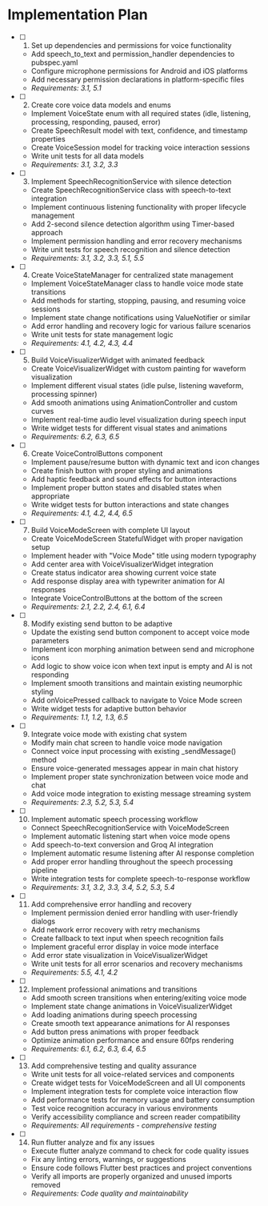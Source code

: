 # Implementation Plan

- [ ] 1. Set up dependencies and permissions for voice functionality
  - Add speech_to_text and permission_handler dependencies to pubspec.yaml
  - Configure microphone permissions for Android and iOS platforms
  - Add necessary permission declarations in platform-specific files
  - _Requirements: 3.1, 5.1_

- [ ] 2. Create core voice data models and enums
  - Implement VoiceState enum with all required states (idle, listening, processing, responding, paused, error)
  - Create SpeechResult model with text, confidence, and timestamp properties
  - Create VoiceSession model for tracking voice interaction sessions
  - Write unit tests for all data models
  - _Requirements: 3.1, 3.2, 3.3_

- [ ] 3. Implement SpeechRecognitionService with silence detection
  - Create SpeechRecognitionService class with speech-to-text integration
  - Implement continuous listening functionality with proper lifecycle management
  - Add 2-second silence detection algorithm using Timer-based approach
  - Implement permission handling and error recovery mechanisms
  - Write unit tests for speech recognition and silence detection
  - _Requirements: 3.1, 3.2, 3.3, 5.1, 5.5_

- [ ] 4. Create VoiceStateManager for centralized state management
  - Implement VoiceStateManager class to handle voice mode state transitions
  - Add methods for starting, stopping, pausing, and resuming voice sessions
  - Implement state change notifications using ValueNotifier or similar
  - Add error handling and recovery logic for various failure scenarios
  - Write unit tests for state management logic
  - _Requirements: 4.1, 4.2, 4.3, 4.4_

- [ ] 5. Build VoiceVisualizerWidget with animated feedback
  - Create VoiceVisualizerWidget with custom painting for waveform visualization
  - Implement different visual states (idle pulse, listening waveform, processing spinner)
  - Add smooth animations using AnimationController and custom curves
  - Implement real-time audio level visualization during speech input
  - Write widget tests for different visual states and animations
  - _Requirements: 6.2, 6.3, 6.5_

- [ ] 6. Create VoiceControlButtons component
  - Implement pause/resume button with dynamic text and icon changes
  - Create finish button with proper styling and animations
  - Add haptic feedback and sound effects for button interactions
  - Implement proper button states and disabled states when appropriate
  - Write widget tests for button interactions and state changes
  - _Requirements: 4.1, 4.2, 4.4, 6.5_

- [ ] 7. Build VoiceModeScreen with complete UI layout
  - Create VoiceModeScreen StatefulWidget with proper navigation setup
  - Implement header with "Voice Mode" title using modern typography
  - Add center area with VoiceVisualizerWidget integration
  - Create status indicator area showing current voice state
  - Add response display area with typewriter animation for AI responses
  - Integrate VoiceControlButtons at the bottom of the screen
  - _Requirements: 2.1, 2.2, 2.4, 6.1, 6.4_

- [ ] 8. Modify existing send button to be adaptive
  - Update the existing send button component to accept voice mode parameters
  - Implement icon morphing animation between send and microphone icons
  - Add logic to show voice icon when text input is empty and AI is not responding
  - Implement smooth transitions and maintain existing neumorphic styling
  - Add onVoicePressed callback to navigate to Voice Mode screen
  - Write widget tests for adaptive button behavior
  - _Requirements: 1.1, 1.2, 1.3, 6.5_

- [ ] 9. Integrate voice mode with existing chat system
  - Modify main chat screen to handle voice mode navigation
  - Connect voice input processing with existing _sendMessage() method
  - Ensure voice-generated messages appear in main chat history
  - Implement proper state synchronization between voice mode and chat
  - Add voice mode integration to existing message streaming system
  - _Requirements: 2.3, 5.2, 5.3, 5.4_

- [ ] 10. Implement automatic speech processing workflow
  - Connect SpeechRecognitionService with VoiceModeScreen
  - Implement automatic listening start when voice mode opens
  - Add speech-to-text conversion and Groq AI integration
  - Implement automatic resume listening after AI response completion
  - Add proper error handling throughout the speech processing pipeline
  - Write integration tests for complete speech-to-response workflow
  - _Requirements: 3.1, 3.2, 3.3, 3.4, 5.2, 5.3, 5.4_

- [ ] 11. Add comprehensive error handling and recovery
  - Implement permission denied error handling with user-friendly dialogs
  - Add network error recovery with retry mechanisms
  - Create fallback to text input when speech recognition fails
  - Implement graceful error display in voice mode interface
  - Add error state visualization in VoiceVisualizerWidget
  - Write unit tests for all error scenarios and recovery mechanisms
  - _Requirements: 5.5, 4.1, 4.2_

- [ ] 12. Implement professional animations and transitions
  - Add smooth screen transitions when entering/exiting voice mode
  - Implement state change animations in VoiceVisualizerWidget
  - Add loading animations during speech processing
  - Create smooth text appearance animations for AI responses
  - Add button press animations with proper feedback
  - Optimize animation performance and ensure 60fps rendering
  - _Requirements: 6.1, 6.2, 6.3, 6.4, 6.5_

- [ ] 13. Add comprehensive testing and quality assurance
  - Write unit tests for all voice-related services and components
  - Create widget tests for VoiceModeScreen and all UI components
  - Implement integration tests for complete voice interaction flow
  - Add performance tests for memory usage and battery consumption
  - Test voice recognition accuracy in various environments
  - Verify accessibility compliance and screen reader compatibility
  - _Requirements: All requirements - comprehensive testing_

- [ ] 14. Run flutter analyze and fix any issues
  - Execute flutter analyze command to check for code quality issues
  - Fix any linting errors, warnings, or suggestions
  - Ensure code follows Flutter best practices and project conventions
  - Verify all imports are properly organized and unused imports removed
  - _Requirements: Code quality and maintainability_